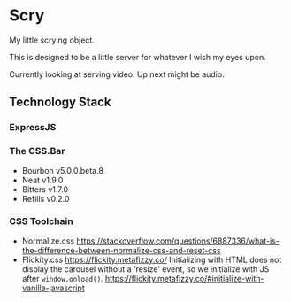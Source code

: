 # Scry
My little scrying object.

This is designed to be a little server for whatever I wish my eyes upon.

Currently looking at serving video. Up next might be audio.

## Technology Stack
### ExpressJS
### The CSS.Bar
- Bourbon v5.0.0.beta.8
- Neat v1.9.0
- Bitters v1.7.0
- Refills v0.2.0

### CSS Toolchain
- Normalize.css
https://stackoverflow.com/questions/6887336/what-is-the-difference-between-normalize-css-and-reset-css
- Flickity.css
https://flickity.metafizzy.co/
Initializing with HTML does not display the carousel without a 'resize' event, so we initialize with JS after ```window.onload()```.
https://flickity.metafizzy.co/#initialize-with-vanilla-javascript
